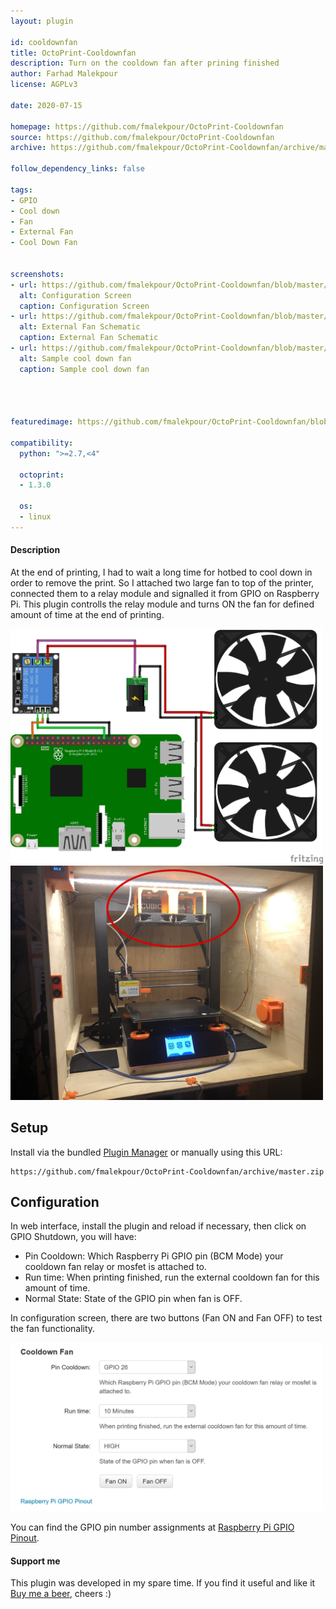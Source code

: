 ```yaml
---
layout: plugin

id: cooldownfan
title: OctoPrint-Cooldownfan
description: Turn on the cooldown fan after prining finished
author: Farhad Malekpour
license: AGPLv3

date: 2020-07-15

homepage: https://github.com/fmalekpour/OctoPrint-Cooldownfan
source: https://github.com/fmalekpour/OctoPrint-Cooldownfan
archive: https://github.com/fmalekpour/OctoPrint-Cooldownfan/archive/master.zip

follow_dependency_links: false

tags:
- GPIO
- Cool down
- Fan
- External Fan
- Cool Down Fan


screenshots:
- url: https://github.com/fmalekpour/OctoPrint-Cooldownfan/blob/master/screenshots/cool-down-fan-config-screen.jpg?raw=true
  alt: Configuration Screen
  caption: Configuration Screen
- url: https://github.com/fmalekpour/OctoPrint-Cooldownfan/blob/master/screenshots/gpio-cooldownfan_bb.jpg?raw=true
  alt: External Fan Schematic
  caption: External Fan Schematic
- url: https://github.com/fmalekpour/OctoPrint-Cooldownfan/blob/master/screenshots/fan.jpg?raw=true
  alt: Sample cool down fan
  caption: Sample cool down fan
  



featuredimage: https://github.com/fmalekpour/OctoPrint-Cooldownfan/blob/master/screenshots/cool-down-fan-config-screen.jpg?raw=true

compatibility:
  python: ">=2.7,<4"

  octoprint:
  - 1.3.0
 
  os:
  - linux
---
```


#### Description

At the end of printing, I had to wait a long time for hotbed to cool down in order to remove the print. So I attached two large fan to top of the printer, connected them to a relay module and signalled it from GPIO on Raspberry Pi. This plugin controlls the relay module and turns ON the fan for defined amount of time at the end of printing.

<img src="https://github.com/fmalekpour/OctoPrint-Cooldownfan/blob/master/screenshots/gpio-cooldownfan_bb.jpg?raw=true" width="500px">

<img src="https://github.com/fmalekpour/OctoPrint-Cooldownfan/blob/master/screenshots/fan.jpg?raw=true" width="500px">


## Setup

Install via the bundled [Plugin Manager](https://docs.octoprint.org/en/master/bundledplugins/pluginmanager.html)
or manually using this URL:

    https://github.com/fmalekpour/OctoPrint-Cooldownfan/archive/master.zip



## Configuration

In web interface, install the plugin and reload if necessary, then click on GPIO Shutdown, you will have:

- Pin Cooldown: Which Raspberry Pi GPIO pin (BCM Mode) your cooldown fan relay or mosfet is attached to.
- Run time: When printing finished, run the external cooldown fan for this amount of time.
- Normal State: State of the GPIO pin when fan is OFF.

In configuration screen, there are two buttons (Fan ON and Fan OFF) to test the fan functionality.

<img src="https://github.com/fmalekpour/OctoPrint-Cooldownfan/blob/master/screenshots/cool-down-fan-config-screen.jpg?raw=true" width="500px">

You can find the GPIO pin number assignments at [Raspberry Pi GPIO Pinout](https://www.raspberrypi.org/documentation/usage/gpio/).


#### Support me

This plugin was developed in my spare time.
If you find it useful and like it [Buy me a beer](https://www.paypal.com/cgi-bin/webscr?cmd=_s-xclick&hosted_button_id=WHCDYE3DCBW2Y&source=url), cheers :)
